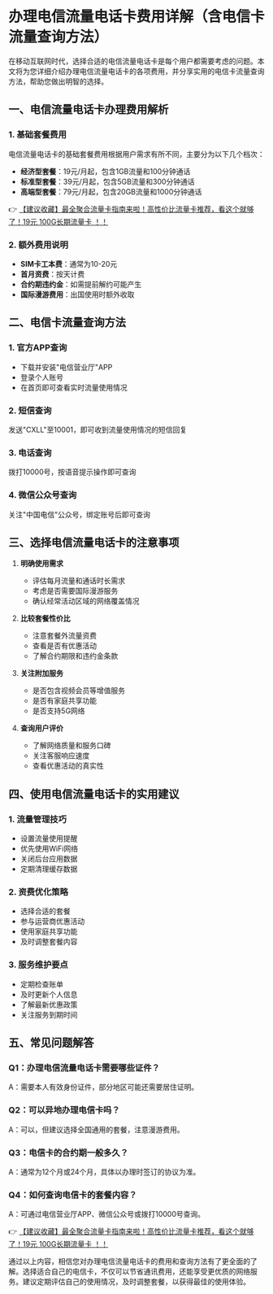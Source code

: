 # 办理电信流量电话卡费用详解（含电信卡流量查询方法）

在移动互联网时代，选择合适的电信流量电话卡是每个用户都需要考虑的问题。本文将为您详细介绍办理电信流量电话卡的各项费用，并分享实用的电信卡流量查询方法，帮助您做出明智的选择。

## 一、电信流量电话卡办理费用解析

### 1. 基础套餐费用
电信流量电话卡的基础套餐费用根据用户需求有所不同，主要分为以下几个档次：
- **经济型套餐**：19元/月起，包含1GB流量和100分钟通话
- **标准型套餐**：39元/月起，包含5GB流量和300分钟通话
- **高端型套餐**：79元/月起，包含20GB流量和1000分钟通话

👉 [【建议收藏】最全聚合流量卡指南来啦！高性价比流量卡推荐，看这个就够了！19元 100G长期流量卡 ！！](https://bit.ly/Liuliangka)

### 2. 额外费用说明
- **SIM卡工本费**：通常为10-20元
- **首月资费**：按天计费
- **合约期违约金**：如需提前解约可能产生
- **国际漫游费用**：出国使用时额外收取

## 二、电信卡流量查询方法

### 1. 官方APP查询
- 下载并安装"电信营业厅"APP
- 登录个人账号
- 在首页即可查看实时流量使用情况

### 2. 短信查询
发送"CXLL"至10001，即可收到流量使用情况的短信回复

### 3. 电话查询
拨打10000号，按语音提示操作即可查询

### 4. 微信公众号查询
关注"中国电信"公众号，绑定账号后即可查询

## 三、选择电信流量电话卡的注意事项

1. **明确使用需求**
   - 评估每月流量和通话时长需求
   - 考虑是否需要国际漫游服务
   - 确认经常活动区域的网络覆盖情况

2. **比较套餐性价比**
   - 注意套餐外流量资费
   - 查看是否有优惠活动
   - 了解合约期限和违约金条款

3. **关注附加服务**
   - 是否包含视频会员等增值服务
   - 是否有家庭共享功能
   - 是否支持5G网络

4. **查询用户评价**
   - 了解网络质量和服务口碑
   - 关注客服响应速度
   - 查看优惠活动的真实性

## 四、使用电信流量电话卡的实用建议

### 1. 流量管理技巧
- 设置流量使用提醒
- 优先使用WiFi网络
- 关闭后台应用数据
- 定期清理缓存数据

### 2. 资费优化策略
- 选择合适的套餐
- 参与运营商优惠活动
- 使用家庭共享功能
- 及时调整套餐内容

### 3. 服务维护要点
- 定期检查账单
- 及时更新个人信息
- 了解最新优惠政策
- 关注服务到期时间

## 五、常见问题解答

### Q1：办理电信流量电话卡需要哪些证件？
A：需要本人有效身份证件，部分地区可能还需要居住证明。

### Q2：可以异地办理电信卡吗？
A：可以，但建议选择全国通用的套餐，注意漫游费用。

### Q3：电信卡的合约期一般多久？
A：通常为12个月或24个月，具体以办理时签订的协议为准。

### Q4：如何查询电信卡的套餐内容？
A：可通过电信营业厅APP、微信公众号或拨打10000号查询。

👉 [【建议收藏】最全聚合流量卡指南来啦！高性价比流量卡推荐，看这个就够了！19元 100G长期流量卡 ！！](https://bit.ly/Liuliangka)

通过以上内容，相信您对办理电信流量电话卡的费用和查询方法有了更全面的了解。选择适合自己的电信卡，不仅可以节省通讯费用，还能享受更优质的网络服务。建议定期评估自己的使用情况，及时调整套餐，以获得最佳的使用体验。
